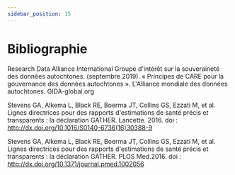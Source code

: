 ```yaml
---
sidebar_position: 15
---
```


Bibliographie
============

Research Data Alliance International Groupe d'intérêt sur la souveraineté des données autochtones. (septembre 2019). « Principes de CARE pour la gouvernance des données autochtones ». L'Alliance mondiale des données autochtones. GIDA-global.org

Stevens GA, Alkema L, Black RE, Boerma JT, Collins GS, Ezzati M, et al.
Lignes directrices pour des rapports d'estimations de santé précis et transparents : la déclaration GATHER. Lancette. 2016. doi : http://dx.doi.org/10.1016/S0140-6736(16)30388-9

Stevens GA, Alkema L, Black RE, Boerma JT, Collins GS, Ezzati M, et al.
Lignes directrices pour des rapports d'estimations de santé précis et transparents : la déclaration GATHER. PLOS Med.2016. doi : http://dx.doi.org/10.1371/journal.pmed.1002056

